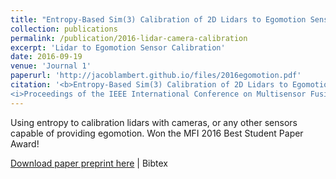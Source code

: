 ```yaml
---
title: "Entropy-Based Sim(3) Calibration of 2D Lidars to Egomotion Sensors"
collection: publications
permalink: /publication/2016-lidar-camera-calibration
excerpt: 'Lidar to Egomotion Sensor Calibration'
date: 2016-09-19
venue: 'Journal 1'
paperurl: 'http://jacoblambert.github.io/files/2016egomotion.pdf'
citation: '<b>Entropy-Based Sim(3) Calibration of 2D Lidars to Egomotion Sensors</b> J. Lambert, L. Clement, M. Giamou, and J. Kelly
<i>Proceedings of the IEEE International Conference on Multisensor Fusion and Integration for Intelligent Systems (MFI’16)</i>, Baden-Baden, Germany, Sep. 19–21 2016, pp. 455-461.'
---
```

Using entropy to calibration lidars with cameras, or any other sensors capable of providing egomotion. Won the MFI 2016 Best Student Paper Award!

[Download paper preprint here](http://jacoblambert.github.io/files/2016egomotion.pdf) | Bibtex